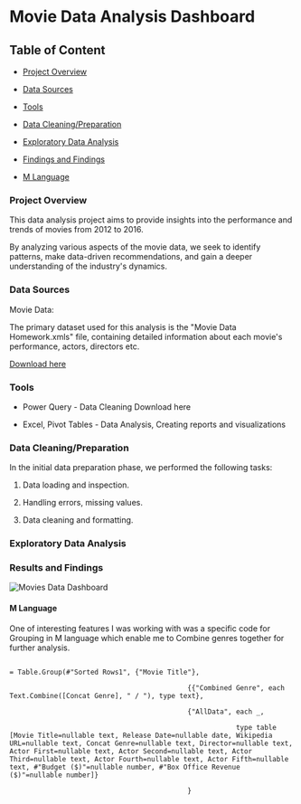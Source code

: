 # Movie Data Analysis Dashboard





## Table of Content

 - [Project Overview](#project-overview)

 - [Data Sources](#data-sources)

 - [Tools](#tools)

 - [Data Cleaning/Preparation](#data-cleaning-/-preparation)

 - [Exploratory Data Analysis](#exploratory-data-analysis)

 - [Findings and Findings](#results-and-findings)

 - [M Language](m-language)



### Project Overview

This data analysis project aims to provide insights into the performance and trends of movies from 2012 to 2016. 

By analyzing various aspects of the movie data, we seek to identify patterns, make data-driven recommendations, and gain a deeper understanding of the industry's dynamics.



### Data Sources

Movie Data: 

The primary dataset used for this analysis is the "Movie Data Homework.xmls" file, containing detailed information about each movie's performance, actors, directors etc.

[Download here](https://github.com/Irene-arch/Documenting_Example?tab=readme-ov-file)







### Tools



 - Power Query - Data Cleaning Download here

 - Excel, Pivot Tables - Data Analysis, Creating reports and visualizations



### Data Cleaning/Preparation



In the initial data preparation phase, we performed the following tasks:

1. Data loading and inspection.

2. Handling errors, missing values.

3. Data cleaning and formatting.



### Exploratory Data Analysis



### Results and Findings

![Movies Data Dashboard](https://github.com/user-attachments/assets/dd363843-184b-4c35-9cd2-b7f4f888642b)



#### M Language 

One of interesting features I was working with was a specific code for Grouping in M language which enable me to Combine genres together for further analysis.

```

= Table.Group(#"Sorted Rows1", {"Movie Title"}, 

                                            {{"Combined Genre", each Text.Combine([Concat Genre], " / "), type text},

                                            {"AllData", each _, 

                                                        type table [Movie Title=nullable text, Release Date=nullable date, Wikipedia URL=nullable text, Concat Genre=nullable text, Director=nullable text, Actor First=nullable text, Actor Second=nullable text, Actor Third=nullable text, Actor Fourth=nullable text, Actor Fifth=nullable text, #"Budget ($)"=nullable number, #"Box Office Revenue ($)"=nullable number]}

                                            }

```
